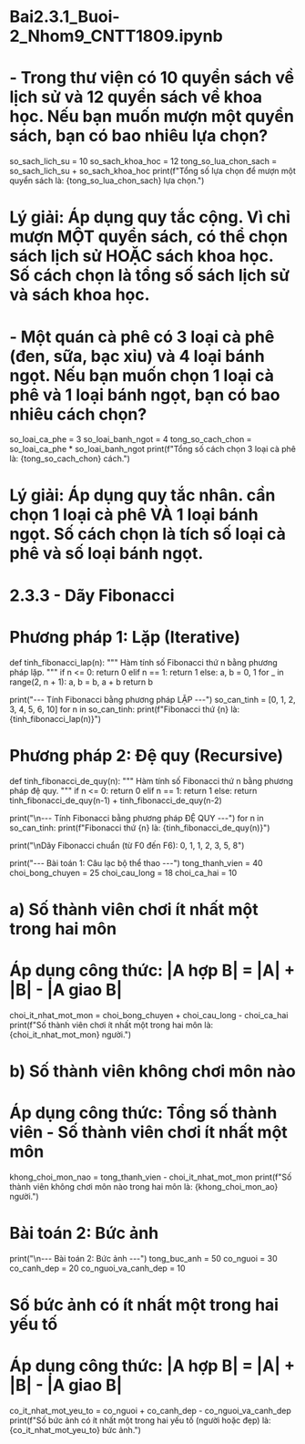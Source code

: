 # Bai2.3.1_Buoi-2_Nhom9_CNTT1809.ipynb

# - Trong thư viện có 10 quyển sách về lịch sử và 12 quyển sách về khoa học. Nếu bạn muốn mượn một quyển sách, bạn có bao nhiêu lựa chọn?
so_sach_lich_su = 10
so_sach_khoa_hoc = 12
tong_so_lua_chon_sach = so_sach_lich_su + so_sach_khoa_hoc
print(f"Tổng số lựa chọn để mượn một quyển sách là: {tong_so_lua_chon_sach} lựa chọn.")
# Lý giải: Áp dụng quy tắc cộng. Vì  chỉ mượn MỘT quyển sách,  có thể chọn sách lịch sử HOẶC sách khoa học. Số cách chọn là tổng số sách lịch sử và sách khoa học.

# - Một quán cà phê có 3 loại cà phê (đen, sữa, bạc xỉu) và 4 loại bánh ngọt. Nếu bạn muốn chọn 1 loại cà phê và 1 loại bánh ngọt, bạn có bao nhiêu cách chọn?
so_loai_ca_phe = 3
so_loai_banh_ngot = 4
tong_so_cach_chon = so_loai_ca_phe * so_loai_banh_ngot
print(f"Tổng số cách chọn 3 loại cà phê là: {tong_so_cach_chon} cách.")
# Lý giải: Áp dụng quy tắc nhân.  cần chọn 1 loại cà phê VÀ 1 loại bánh ngọt. Số cách chọn là tích số loại cà phê và số loại bánh ngọt.

# 2.3.3 - Dãy Fibonacci

# Phương pháp 1: Lặp (Iterative)
def tinh_fibonacci_lap(n):
    """
    Hàm tính số Fibonacci thứ n bằng phương pháp lặp.
    """
    if n <= 0:
        return 0
    elif n == 1:
        return 1
    else:
        a, b = 0, 1
        for _ in range(2, n + 1):
            a, b = b, a + b
        return b

print("--- Tính Fibonacci bằng phương pháp LẶP ---")
so_can_tinh = [0, 1, 2, 3, 4, 5, 6, 10]
for n in so_can_tinh:
    print(f"Fibonacci thứ {n} là: {tinh_fibonacci_lap(n)}")


# Phương pháp 2: Đệ quy (Recursive)
def tinh_fibonacci_de_quy(n):
    """
    Hàm tính số Fibonacci thứ n bằng phương pháp đệ quy.
    """
    if n <= 0:
        return 0
    elif n == 1:
        return 1
    else:
        return tinh_fibonacci_de_quy(n-1) + tinh_fibonacci_de_quy(n-2)

print("\n--- Tính Fibonacci bằng phương pháp ĐỆ QUY ---")
for n in so_can_tinh:
    print(f"Fibonacci thứ {n} là: {tinh_fibonacci_de_quy(n)}")

print("\nDãy Fibonacci chuẩn (từ F0 đến F6): 0, 1, 1, 2, 3, 5, 8")


print("--- Bài toán 1: Câu lạc bộ thể thao ---")
tong_thanh_vien = 40
choi_bong_chuyen = 25
choi_cau_long = 18
choi_ca_hai = 10

# a) Số thành viên chơi ít nhất một trong hai môn
# Áp dụng công thức: |A hợp B| = |A| + |B| - |A giao B|
choi_it_nhat_mot_mon = choi_bong_chuyen + choi_cau_long - choi_ca_hai
print(f"Số thành viên chơi ít nhất một trong hai môn là: {choi_it_nhat_mot_mon} người.")

# b) Số thành viên không chơi môn nào
# Áp dụng công thức: Tổng số thành viên - Số thành viên chơi ít nhất một môn
khong_choi_mon_nao = tong_thanh_vien - choi_it_nhat_mot_mon
print(f"Số thành viên không chơi môn nào trong hai môn là: {khong_choi_mon_ao} người.")

# Bài toán 2: Bức ảnh
print("\n--- Bài toán 2: Bức ảnh ---")
tong_buc_anh = 50
co_nguoi = 30
co_canh_dep = 20
co_nguoi_va_canh_dep = 10

# Số bức ảnh có ít nhất một trong hai yếu tố
# Áp dụng công thức: |A hợp B| = |A| + |B| - |A giao B|
co_it_nhat_mot_yeu_to = co_nguoi + co_canh_dep - co_nguoi_va_canh_dep
print(f"Số bức ảnh có ít nhất một trong hai yếu tố (người hoặc đẹp) là: {co_it_nhat_mot_yeu_to} bức ảnh.")

